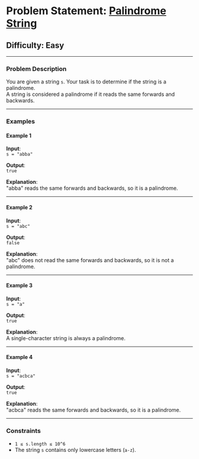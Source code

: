 # Problem Statement: [Palindrome String](https://www.geeksforgeeks.org/problems/palindrome-string0817/1)

## Difficulty: Easy

---

### **Problem Description**

You are given a string `s`. Your task is to determine if the string is a palindrome.  
A string is considered a palindrome if it reads the same forwards and backwards.

---

### **Examples**

#### **Example 1**

**Input**:  
`s = "abba"`

**Output**:  
`true`

**Explanation**:  
"abba" reads the same forwards and backwards, so it is a palindrome.

---

#### **Example 2**

**Input**:  
`s = "abc"`

**Output**:  
`false`

**Explanation**:  
"abc" does not read the same forwards and backwards, so it is not a palindrome.

---

#### **Example 3**

**Input**:  
`s = "a"`

**Output**:  
`true`

**Explanation**:  
A single-character string is always a palindrome.

---

#### **Example 4**

**Input**:  
`s = "acbca"`

**Output**:  
`true`

**Explanation**:  
"acbca" reads the same forwards and backwards, so it is a palindrome.

---

### **Constraints**

- `1 ≤ s.length ≤ 10^6`
- The string `s` contains only lowercase letters (`a-z`).

